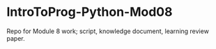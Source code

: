 # IntroToProg-Python-Mod08
Repo for Module 8 work; script, knowledge document, learning review paper.
